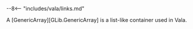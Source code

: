 --8<-- "includes/vala/links.md"

A [GenericArray][GLib.GenericArray] is a list-like container used in Vala.
